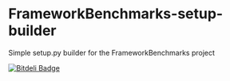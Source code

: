 FrameworkBenchmarks-setup-builder
=================================

Simple setup.py builder for the FrameworkBenchmarks project


[![Bitdeli Badge](https://d2weczhvl823v0.cloudfront.net/kpacha/frameworkbenchmarks-setup-builder/trend.png)](https://bitdeli.com/free "Bitdeli Badge")

